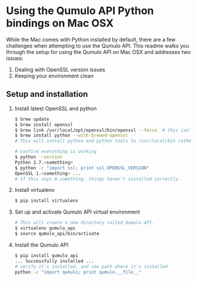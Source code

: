 # Using the Qumulo API Python bindings on Mac OSX

While the Mac comes with Python installed by default, there are a few challenges when attempting to use the Qumulo API. This readme walks you through the setup for using the Qumulo API on Mac OSX and addresses two issues:

1. Dealing with OpenSSL version issues
2. Keeping your environment clean

## Setup and installation

1. Install latest OpenSSL and python
    ```bash
    $ brew update
    $ brew install openssl
    $ brew link /usr/local/opt/openssl/bin/openssl --force  # this isn't guaranteed to work, but "it worked on my machine", even with an error
    $ brew install python --with-brewed-openssl
    # This will install python and python tools to /usr/local/bin rather than the default /usr/bin
    ```
    ```bash
    # confirm everything is working
    $ python --version  
    Python 2.7.<something>
    $ python -c "import ssl; print ssl.OPENSSL_VERSION"
    OpenSSL 1.<something> ...
    # If this says 0.something, things haven't installed correctly.
    ```

2. Install virtualenv
    ```bash
    $ pip install virtualenv
    ```

3. Set up and activate Qumulo API virtual environment
    ```bash
    # This will create a new directory called Qumulo API.
    $ virtualenv qumulo_api
    $ source qumulo_api/bin/activate
    ```

4. Install the Qumulo API
    ```bash
    $ pip install qumulo_api
    ... Successfully installed ...
    # verify it's installed, and see path where it's installed
    python -c "import qumulo; print qumulo.__file__"
    ```

